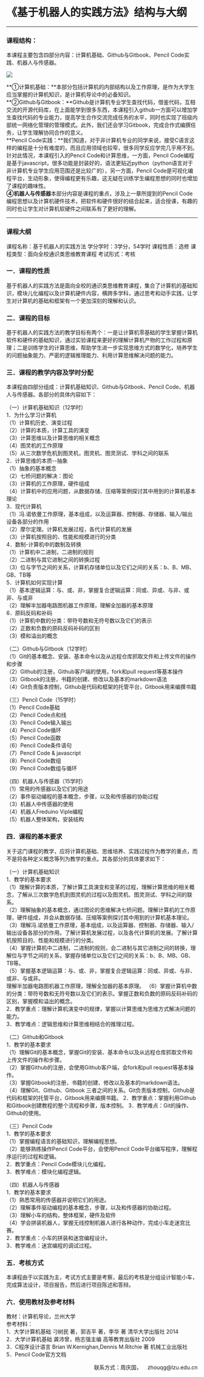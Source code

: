 # 《基于机器人的实践方法》结构与大纲
---

### 课程结构：
本课程主要包含四部分内容：计算机基础、Github与Gitbook、Pencil Code实践、机器人与传感器。

![](/assets/p1.png)

**①计算机基础：**本部分包括计算机的内部结构以及工作原理，是作为大学生应当掌握的计算机知识，是计算机导论中的必备知识。<br>
**②Github与Gitbook：**Github是计算机专业学生查找代码，借鉴代码，互相交流的开源代码库，在上面能学到很多东西，本课程引入github一方面可以增加学生查找代码的专业能力，提高学生合作交流完成任务的水平，同时也实现了班级内部统一网络化管理的管理模式。此外，我们还会学习Gitbook，完成合作式编撰任务，让学生理解协同合作的意义。<br>
**Pencil Code实践：**我们知道，对于非计算机专业的同学来说，接受C语言这样的编程是十分有难度的，而且应用领域也较窄，很多同学反应学完几乎用不到。针对此情况，本课程引入的Pencil Code和计算思维，一方面，Pencil Code编程是基于javascript，很多功能是封装好的，语法更贴近python（python语言对于非计算机专业学生应用范围还是比较广的），另一方面，Pencil Code是可视化编程平台，生动形象，使得编程更有乐趣，这无疑在训练学生编程思想的同时也增加了课程的趣味性。<br>
**④机器人与传感器**本部分内容是课程的重点，涉及上一章所提到的Pencil Code编程思想以及计算机硬件技术，把软件和硬件很好的结合起来，适合授课，有趣的同时也让学生对计算机软硬件之间联系有了更好的理解。

---

### 课程大纲

课程名称：基于机器人的实践方法
学分学时：3学分，54学时
课程性质：选修
课程类型：面向全校通识类思维教育课程
考试形式：考核

### 一．课程的性质
基于机器人的实践方法是面向全校的通识类思维教育课程，集合了计算机的基础知识，模块儿化编程以及计算机硬件内容，横跨多学科，通过思考和动手实践，让学生对计算机的基础和框架有一个更加深刻的理解和认识。

### 二．课程的目标
基于机器人的实践方法的教学目标有两个：一是让计算机零基础的学生掌握计算机软件和硬件的基础知识，通过实验课程来更好的理解计算机产物的工作过程和原理；二是训练学生的计算思维，帮助学生进一步实现思维方式的数学化，培养学生的问题抽象能力、严密的逻辑推理能力、利用计算思维解决问题的能力。

### 三．课程的教学内容及学时分配
本课程由四部分组成：计算机基础知识、Github与Gitbook、Pencil Code、机器人与传感器。各部分的具体内容如下：

（一）计算机基础知识（12学时）<br>
1．为什么学习计算机<br>
（1）计算机历史、演变过程<br>
（2）计算的本质，计算工具的演变<br>
（3）计算思维以及计算思维的相关概念<br>
（4）图灵机的工作原理<br>
（5）从三次数学危机到图灵机，图灵机、图灵测试、学科之间的联系<br>
2．计算思维的本质--抽象<br>
（1）抽象的基本概念<br>
（2）七桥问题的解决：图论<br>
（3）计算机的工作原理，硬件组成<br>
（4）计算机中的应用问题，从数据存储、压缩等案例探讨其中用到的计算机基本理论<br>
3．现代计算机<br>
（1）冯.诺依曼工作原理，基本组成，以及运算器、控制器、存储器、输入/输出设备各部分的作用<br>
（2）摩尔定理。计算机发展过程，各代计算机的发展<br>
（3）计算机按照目的、性能和规模进行的分类<br>
4．数制-计算机中的数制及转换<br>
（1）计算机中二进制，二进制的规则<br>
（2）二进制与其它进制之间的转换过程<br>
（3）位与字节之间的关系，计算机存储单位以及它们之间的关系：b、B、MB、GB、TB等<br>
5．计算机如何实现计算<br>
（1）基本逻辑运算：与、或、非，掌握复合逻辑运算：同或、异或、与非、或非、与或非<br>
（2）理解半加器电路图机器工作原理，理解全加器的基本原理<br>
6．原码反码和补码<br>
（1）计算机中数的分类：带符号数和无符号数以及它们的表示<br>
（2）正数和负数的原码反码补码的区别<br>
（3）模和溢出的概念<br>

（二）Github与Gitbook（12学时）<br>
（1）Git的基本概念、安装、基本命令以及从远程仓库抓取文件和上传文件的操作和步骤<br>
（2）Github的注册，Github客户端的使用，fork和pull request等基本操作<br>
（3）Gitbook的注册，书籍的创建、修改以及基本的markdown语法<br>
（4）Git负责版本控制，Github是代码和框架的托管平台，Gitbook用来编撰书籍<br>

（三）Pencil Code（15学时）<br>
（1）Pencil Code基础<br>
（2）Pencil Code点和线<br>
（3）Pencil Code输入输出<br>
（4）Pencil Code循环<br>
（5）Pencil Code函数<br>
（6）Pencil Code条件语句<br>
（7）Pencil Code & javascript<br>
（8）Pencil Code数组<br>
（9）Pencil Code数组与循环<br>

（四）机器人与传感器（15学时）<br>
（1）常用的传感器以及它们的用途<br>
（2）事件驱动编程的基本概念，步骤，以及和传感器的协助过程<br>
（3）机器人中传感器的使用<br>
（4）机器人Freduino Viple编程<br>
（5）机器人整体架构，安装结构<br>

### 四．课程的基本要求
关于这门课程的教学，应将计算机基础、思维培养、实践过程作为教学的重点，而不是将各种定义概念等列为教学的重点。其各部分的具体要求如下：<br>

（一）计算机基础知识<br>
1．教学的基本要求<br>
（1）理解计算的本质，了解计算工具演变和变革的过程，理解计算思维的相关概念，了解从三次数学危机到图灵机的过程以及图灵机、图灵测试、学科之间的联系。<br>
（2）理解抽象的基本概念，通过图论的思维解决七桥问题。理解计算机的工作原理，硬件组成，并会从数据存储、压缩等案例探讨其中用到的计算机基本理论。<br>
（3）理解冯.诺依曼工作原理，基本组成，以及运算器、控制器、存储器、输入/输出设备各部分的作用。了解计算机发展过程，以及各代计算机的发展。了解计算机按照目的、性能和规模进行的分类。<br>
（4）掌握计算机中二进制，二进制的规则，会二进制与其它进制之间的转换，理解位与字节之间的关系，掌握存储单位以及它们之间的关系：b、B、MB、GB、TB等。<br>
（5）掌握基本逻辑运算：与、或、非，掌握复合逻辑运算：同或、异或、与非、或非、与或非。<br>
理解半加器电路图机器工作原理，理解全加器的基本原理。
（6）掌握计算机中数的分类：带符号数和无符号数以及它们的表示。掌握正数和负数的原码反码补码的区别，掌握模和溢出的概念。<br>
2．教学重点：理解计算机演变中的规律，掌握以计算思维为思维方式解决问题的能力。<br>
3．教学难点：逻辑思维和计算思维相结合的推理过程。<br>

（二）Github和Gitbook<br>
1．教学的基本要求<br>
（1）理解Git的基本概念，掌握Git的安装、基本命令以及从远程仓库抓取文件和上传文件的操作和步骤。<br>
（2）掌握Github的注册，会使用Github客户端，会fork和pull request等基本操作。<br>
（3）掌握Gitbook的注册，书籍的创建、修改以及基本的markdown语法。<br>
（4）理解Git、Github、Gitbook 三者之间的关系。Git负责版本控制，Github是代码和框架的托管平台，Gitbook用来编撰书籍。
2．教学重点：掌握利用Github和Gitbook创建教程的整个流程和步骤，版本控制。
3．教学难点：Git的操作、Github的使用。<br>

（三）Pencil Code<br>
1．教学的基本要求<br>
（1）掌握编程语言的基础知识，理解编程思想。<br>
（2）能够熟练操作Pencil Code平台，会使用Pencil Code平台编写程序，理解程序运行的过程和逻辑。<br>
2．教学重点：Pencil Code模块儿化编程。<br>
3．教学难点：模块化编程逻辑。<br>

（四）机器人与传感器<br>
1．教学的基本要求<br>
（1）熟悉常用的传感器并说明它们的用途。<br>
（2）理解事件驱动编程的基本概念，步骤，以及和传感器的协助过程。<br>
（3）理解小车的结构，整体框架，硬件及软件<br>
（4）学会拼装机器人，掌握无线控制机器人进行各种动作，完成小车走迷宫比赛。<br>
2．教学重点：小车的拼装和迷宫编程设计。<br>
3．教学难点：迷宫编程的调试过程。<br>

### 五．考核方式
本课程由于以实践为主，考试方式主要是考察，最后的考核是分组设计智能小车，完成算法设计，项目报告，然后进行项目陈述和答辩。
### 六．使用教材及参考材料
教材：计算机导论，兰州大学<br>
参考材料：<br>
1．大学计算机基础 刁树民 著，郭吉平 著，李华 著 清华大学出版社 2014<br>
2．大学计算机基础 龚沛曾，杨志强主编 高等教育出版社 2009<br>
3．C程序设计语言 Brian W.Kernighan,Dennis M.Ritchie 著 机械工业出版社<br>
5．Pencil Code官方文档<br>
<p style="text-align: right;">联系方式：周庆国，<img src="/assets/biaozhi.png" style="width: 15px;height: 15px;">zhouqg@lzu.edu.cn<p>
